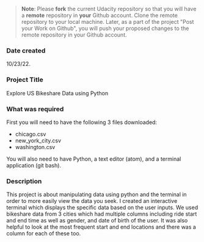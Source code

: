 >**Note**: Please **fork** the current Udacity repository so that you will have a **remote** repository in **your** Github account. Clone the remote repository to your local machine. Later, as a part of the project "Post your Work on Github", you will push your proposed changes to the remote repository in your Github account.

### Date created
10/23/22.

### Project Title
Explore US Bikeshare Data using Python

### What was required
First you will need to have the following 3 files downloaded:
- chicago.csv
- new_york_city.csv
- washington.csv

You will also need to have Python, a text editor (atom), and a terminal application (git bash).

### Description
This project is about manipulating data using python and the terminal in order to more easily view the data you seek. I created an interactive terminal which displays the specific data based on the user inputs. We used bikeshare data from 3 cities which had multiple columns including ride start and end time as well as gender, and date of birth of the user. It was also helpful to look at the most frequent start and end locations and there was a column for each of these too.